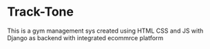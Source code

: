 # Track-Tone
This is a gym management sys created using HTML CSS and JS with Django as backend with integrated ecommrce platform
